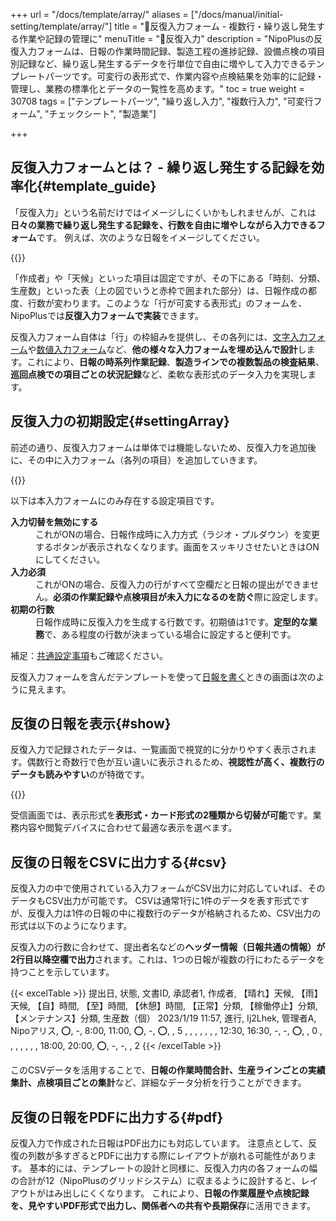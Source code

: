 +++
url = "/docs/template/array/"
aliases = ["/docs/manual/initial-setting/template/array/"]
title = "🧩反復入力フォーム - 複数行・繰り返し発生する作業や記録の管理に"
menuTitle = "🧩反復入力"
description = "NipoPlusの反復入力フォームは、日報の作業時間記録、製造工程の進捗記録、設備点検の項目別記録など、繰り返し発生するデータを行単位で自由に増やして入力できるテンプレートパーツです。可変行の表形式で、作業内容や点検結果を効率的に記録・管理し、業務の標準化とデータの一覧性を高めます。"
toc = true
weight = 30708
tags = ["テンプレートパーツ", "繰り返し入力", "複数行入力", "可変行フォーム", "チェックシート", "製造業"]

+++

## 反復入力フォームとは？ - 繰り返し発生する記録を効率化{#template_guide}

「反復入力」という名前だけではイメージしにくいかもしれませんが、これは**日々の業務で繰り返し発生する記録を、行数を自由に増やしながら入力できるフォーム**です。
例えば、次のような日報をイメージしてください。

{{<iTablet filename="img/array" msg="日報の作業内容、設備点検の項目別記録、製造工程の進捗など、繰り返し発生するデータを表形式で効率的に入力できます。私（ヘルプキャラクター）が邪魔な時は×ボタンで消してね▶" alice="ok">}}

「作成者」や「天候」といった項目は固定ですが、その下にある「時刻、分類、生産数」といった表（上の図でいうと赤枠で囲まれた部分）は、日報作成の都度、行数が変わります。このような「行が可変する表形式」のフォームを、NipoPlusでは**反復入力フォームで実装**できます。

反復入力フォーム自体は「行」の枠組みを提供し、その各列には、[文字入力フォーム](/docs/template/text/)や[数値入力フォーム](/docs/template/digital/)など、**他の様々な入力フォームを埋め込んで設計**します。これにより、**日報の時系列作業記録**、**製造ラインでの複数製品の検査結果**、**巡回点検での項目ごとの状況記録**など、柔軟な表形式のデータ入力を実現します。

## 反復入力の初期設定{#settingArray}

前述の通り、反復入力フォームは単体では機能しないため、反復入力を追加後に、その中に入力フォーム（各列の項目）を追加していきます。

{{<icatch filename="img/template" msg="反復入力の設定は、反復フォームの中に使用する項目（列）を追加して行います。例えば、「時刻」「作業内容」「生産数」などの列を追加" alice="book">}}

以下は本入力フォームにのみ存在する設定項目です。

<dl class="basic">
<dt><strong>入力切替を無効にする</strong></dt>
<dd>これがONの場合、日報作成時に入力方式（ラジオ・プルダウン）を変更するボタンが表示されなくなります。画面をスッキリさせたいときはONにしてください。</dd>
<dt><strong>入力必須</strong></dt>
<dd>これがONの場合、反復入力の行がすべて空欄だと日報の提出ができません。<strong>必須の作業記録や点検項目が未入力になるのを防ぐ</strong>際に設定します。</dd>
<dt><strong>初期の行数</strong></dt>
<dd>日報作成時に反復入力を生成する行数です。初期値は1です。<strong>定型的な業務</strong>で、ある程度の行数が決まっている場合に設定すると便利です。</dd>
</dl>

補足：[共通設定事項](/docs/template/make/#common_setting)もご確認ください。

反復入力フォームを含んだテンプレートを使って[日報を書く](/docs/manual/write-report/parts/#array)ときの画面は次のように見えます。

## 反復の日報を表示{#show}

反復入力で記録されたデータは、一覧画面で視覚的に分かりやすく表示されます。偶数行と奇数行で色が互い違いに表示されるため、<strong>視認性が高く、複数行のデータも読みやすい</strong>のが特徴です。

{{<icatch filename="img/post" msg="反復入力の偶数行は水色の背景で表示されます。日報の時系列作業や点検項目を、より視覚的に分かりやすく確認できます" alice="ok">}}

受信画面では、表示形式を**表形式・カード形式の2種類から切替が可能**です。業務内容や閲覧デバイスに合わせて最適な表示を選べます。

## 反復の日報をCSVに出力する{#csv}

反復入力の中で使用されている入力フォームがCSV出力に対応していれば、そのデータもCSV出力が可能です。
CSVは通常1行に1件のデータを表す形式ですが、反復入力は1件の日報の中に複数行のデータが格納されるため、CSV出力の形式は以下のようになります。

反復入力の行数に合わせて、提出者名などの<strong>ヘッダー情報（日報共通の情報）が2行目以降空欄で出力</strong>されます。これは、1つの日報が複数の行にわたるデータを持つことを示しています。

{{< excelTable >}}
提出日, 状態, 文書ID, 承認者1, 作成者, 【晴れ】天候, 【雨】天候, 【自】時間, 【至】時間, 【休憩】時間, 【正常】分類, 【稼働停止】分類, 【メンテナンス】分類, 生産数（個）
2023/1/19 11:57, 進行, Ij2Lhek, 管理者A, Nipoアリス, ⭕, -, 8:00, 11:00, ⭕, -, ⭕, , 5
, , , , , , , 12:30, 16:30, -, -, ⭕, , 0
, , , , , , , 18:00, 20:00, ⭕, -, -, , 2
{{< /excelTable >}}

このCSVデータを活用することで、<strong>日報の作業時間合計、生産ラインごとの実績集計、点検項目ごとの集計</strong>など、詳細なデータ分析を行うことができます。

## 反復の日報をPDFに出力する{#pdf}

反復入力で作成された日報はPDF出力にも対応しています。
注意点として、反復の列数が多すぎるとPDFに出力する際にレイアウトが崩れる可能性があります。
基本的には、テンプレートの設計と同様に、反復入力内の各フォームの幅の合計が12（NipoPlusのグリッドシステム）に収まるように設計すると、レイアウトがはみ出しにくくなります。
これにより、<strong>日報の作業履歴や点検記録を、見やすいPDF形式で出力し、関係者への共有や長期保存</strong>に活用できます。
